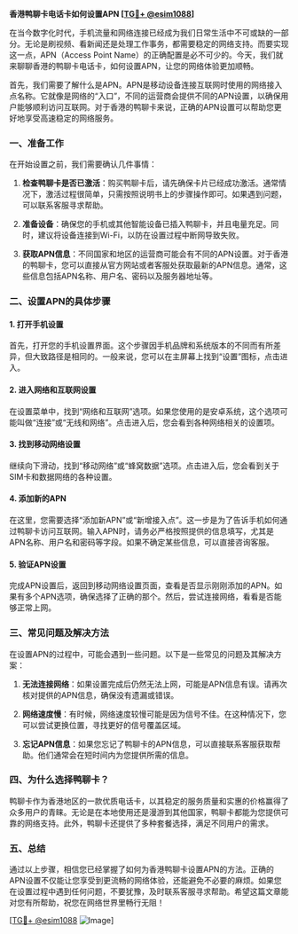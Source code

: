 **香港鸭聊卡电话卡如何设置APN [[TG💪+ @esim1088](https://t.me/s/esim1088)]**

在当今数字化时代，手机流量和网络连接已经成为我们日常生活中不可或缺的一部分。无论是刷视频、看新闻还是处理工作事务，都需要稳定的网络支持。而要实现这一点，APN（Access Point Name）的正确配置是必不可少的。今天，我们就来聊聊香港的鸭聊卡电话卡，如何设置APN，让您的网络体验更加顺畅。

首先，我们需要了解什么是APN。APN是移动设备连接互联网时使用的网络接入点名称。它就像是网络的“入口”，不同的运营商会提供不同的APN设置，以确保用户能够顺利访问互联网。对于香港的鸭聊卡来说，正确的APN设置可以帮助您更好地享受高速稳定的网络服务。

### 一、准备工作

在开始设置之前，我们需要确认几件事情：

1. **检查鸭聊卡是否已激活**：购买鸭聊卡后，请先确保卡片已经成功激活。通常情况下，激活过程很简单，只需按照说明书上的步骤操作即可。如果遇到问题，可以联系客服寻求帮助。
   
2. **准备设备**：确保您的手机或其他智能设备已插入鸭聊卡，并且电量充足。同时，建议将设备连接到Wi-Fi，以防在设置过程中断网导致失败。

3. **获取APN信息**：不同国家和地区的运营商可能会有不同的APN设置。对于香港的鸭聊卡，您可以直接从官方网站或者客服处获取最新的APN信息。通常，这些信息包括APN名称、用户名、密码以及服务器地址等。

### 二、设置APN的具体步骤

#### 1. 打开手机设置

首先，打开您的手机设置界面。这个步骤因手机品牌和系统版本的不同而有所差异，但大致路径是相同的。一般来说，您可以在主屏幕上找到“设置”图标，点击进入。

#### 2. 进入网络和互联网设置

在设置菜单中，找到“网络和互联网”选项。如果您使用的是安卓系统，这个选项可能叫做“连接”或“无线和网络”。点击进入后，您会看到各种网络相关的设置项。

#### 3. 找到移动网络设置

继续向下滑动，找到“移动网络”或“蜂窝数据”选项。点击进入后，您会看到关于SIM卡和数据网络的各种设置。

#### 4. 添加新的APN

在这里，您需要选择“添加新APN”或“新增接入点”。这一步是为了告诉手机如何通过鸭聊卡访问互联网。输入APN时，请务必严格按照提供的信息填写，尤其是APN名称、用户名和密码等字段。如果不确定某些信息，可以直接咨询客服。

#### 5. 验证APN设置

完成APN设置后，返回到移动网络设置页面，查看是否显示刚刚添加的APN。如果有多个APN选项，确保选择了正确的那个。然后，尝试连接网络，看看是否能够正常上网。

### 三、常见问题及解决方法

在设置APN的过程中，可能会遇到一些问题。以下是一些常见的问题及其解决方案：

1. **无法连接网络**：如果设置完成后仍然无法上网，可能是APN信息有误。请再次核对提供的APN信息，确保没有遗漏或错误。

2. **网络速度慢**：有时候，网络速度较慢可能是因为信号不佳。在这种情况下，您可以尝试更换位置，寻找更好的信号覆盖区域。

3. **忘记APN信息**：如果您忘记了鸭聊卡的APN信息，可以直接联系客服获取帮助。他们通常会在短时间内为您提供所需的信息。

### 四、为什么选择鸭聊卡？

鸭聊卡作为香港地区的一款优质电话卡，以其稳定的服务质量和实惠的价格赢得了众多用户的青睐。无论是在本地使用还是漫游到其他国家，鸭聊卡都能为您提供可靠的网络支持。此外，鸭聊卡还提供了多种套餐选择，满足不同用户的需求。

### 五、总结

通过以上步骤，相信您已经掌握了如何为香港鸭聊卡设置APN的方法。正确的APN设置不仅能让您享受到更流畅的网络体验，还能避免不必要的麻烦。如果您在设置过程中遇到任何问题，不要犹豫，及时联系客服寻求帮助。希望这篇文章能对您有所帮助，祝您在网络世界里畅行无阻！

[[TG💪+ @esim1088](https://t.me/s/esim1088) ![Image](https://i.postimg.cc/4NQfJmqS/Snipaste-2025-05-13-00-14-12.png)]